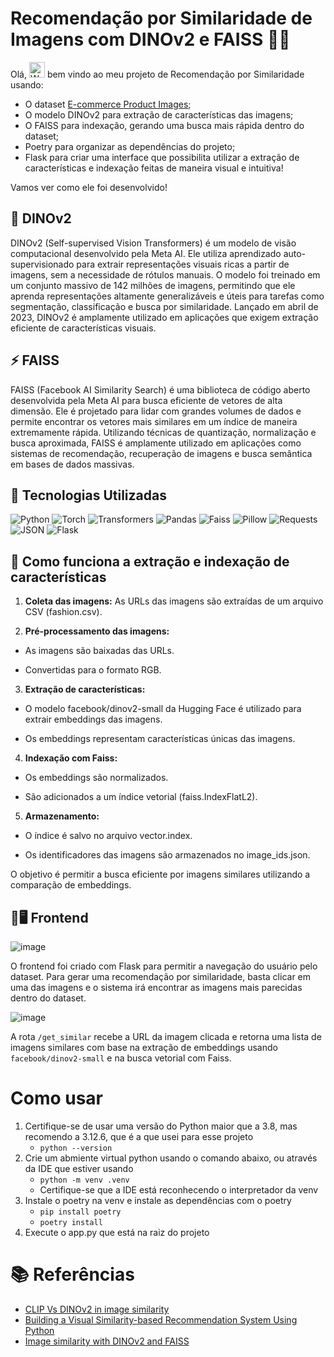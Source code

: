 # Recomendação por Similaridade de Imagens com DINOv2 e FAISS 🔗🎯
Olá, <img src="https://raw.githubusercontent.com/Tarikul-Islam-Anik/Animated-Fluent-Emojis/master/Emojis/Hand%20gestures/Waving%20Hand.png" alt="Waving Hand" width="25" height="25" />
bem vindo ao meu projeto de Recomendação por Similaridade usando: 
- O dataset [E-commerce Product Images](https://www.kaggle.com/datasets/vikashrajluhaniwal/fashion-images);
- O modelo DINOv2 para extração de características das imagens;
- O FAISS para indexação, gerando uma busca mais rápida dentro do dataset;
- Poetry para organizar as dependências do projeto;
- Flask para criar uma interface que possibilita utilizar a extração de características e indexação feitas de maneira visual e intuitiva!
  
Vamos ver como ele foi desenvolvido!

## 🦖 DINOv2
DINOv2 (Self-supervised Vision Transformers) é um modelo de visão computacional desenvolvido pela Meta AI. Ele utiliza aprendizado auto-supervisionado para extrair representações visuais ricas a partir de imagens, sem a necessidade de rótulos manuais. O modelo foi treinado em um conjunto massivo de 142 milhões de imagens, permitindo que ele aprenda representações altamente generalizáveis e úteis para tarefas como segmentação, classificação e busca por similaridade. Lançado em abril de 2023, DINOv2 é amplamente utilizado em aplicações que exigem extração eficiente de características visuais.

## ⚡ FAISS
FAISS (Facebook AI Similarity Search) é uma biblioteca de código aberto desenvolvida pela Meta AI para busca eficiente de vetores de alta dimensão. Ele é projetado para lidar com grandes volumes de dados e permite encontrar os vetores mais similares em um índice de maneira extremamente rápida. Utilizando técnicas de quantização, normalização e busca aproximada, FAISS é amplamente utilizado em aplicações como sistemas de recomendação, recuperação de imagens e busca semântica em bases de dados massivas.

## 🚀 Tecnologias Utilizadas

![Python](https://img.shields.io/badge/Python-3.8%2B-blue)
![Torch](https://img.shields.io/badge/Torch-1.7.1%2B-red)
![Transformers](https://img.shields.io/badge/Transformers-4.3.0%2B-lightgrey)
![Pandas](https://img.shields.io/badge/Pandas-1.2.0%2B-yellowgreen)
![Faiss](https://img.shields.io/badge/Faiss-1.6.3%2B-brightgreen)
![Pillow](https://img.shields.io/badge/Pillow-8.1.0%2B-orange)
![Requests](https://img.shields.io/badge/Requests-2.25.1%2B-yellow)
![JSON](https://img.shields.io/badge/JSON-1.0-brightblue)
![Flask](https://img.shields.io/badge/Flask-Microframework-black?style=for-the-badge&logo=flask)


## 📌 Como funciona a extração e indexação de características

1. **Coleta das imagens:** As URLs das imagens são extraídas de um arquivo CSV (fashion.csv).

2. **Pré-processamento das imagens:**

- As imagens são baixadas das URLs.

- Convertidas para o formato RGB.

3. **Extração de características:**

- O modelo facebook/dinov2-small da Hugging Face é utilizado para extrair embeddings das imagens.

- Os embeddings representam características únicas das imagens.

4. **Indexação com Faiss:**

- Os embeddings são normalizados.

- São adicionados a um índice vetorial (faiss.IndexFlatL2).

5. **Armazenamento:**

- O índice é salvo no arquivo vector.index.

- Os identificadores das imagens são armazenados no image_ids.json.

O objetivo é permitir a busca eficiente por imagens similares utilizando a comparação de embeddings.

## 🎨🖥️ Frontend
![image](https://github.com/user-attachments/assets/b3852eef-8198-40d0-8836-784c187d8b5f)

O frontend foi criado com Flask para permitir a navegação do usuário pelo dataset. Para gerar uma recomendação por similaridade, basta clicar em uma das imagens e o sistema irá encontrar as imagens mais parecidas dentro do dataset.

![image](https://github.com/user-attachments/assets/7eb2684e-8872-4dbd-a78a-9a8e6d854e1e)

A rota `/get_similar` recebe a URL da imagem clicada e retorna uma lista de imagens similares com base na extração de embeddings usando `facebook/dinov2-small` e na busca vetorial com Faiss.


# Como usar
1. Certifique-se de usar uma versão do Python maior que a 3.8, mas recomendo a 3.12.6, que é a que usei para esse projeto
   - ```python --version```  
2. Crie um abmiente virtual python usando o comando abaixo, ou através da IDE que estiver usando
   - ```python -m venv .venv```
   - Certifique-se que a IDE está reconhecendo o interpretador da venv
3. Instale o poetry na venv e instale as dependências com o poetry
   - ```pip install poetry```
   - ```poetry install```
4. Execute o app.py que está na raiz do projeto

# 📚 Referências
- [CLIP Vs DINOv2 in image similarity](https://medium.com/aimonks/clip-vs-dinov2-in-image-similarity-6fa5aa7ed8c6)
- [Building a Visual Similarity-based Recommendation System Using Python](https://medium.com/geekculture/building-a-visual-similarity-based-recommendation-system-using-python-872a5bea568e)
- [Image similarity with DINOv2 and FAISS](https://medium.com/aimonks/image-similarity-with-dinov2-and-faiss-741744bc5804)
